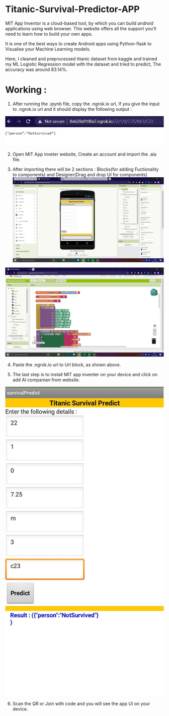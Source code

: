 # Titanic-Survival-Predictor-APP

MIT App Inventor is a cloud-based tool, by which you can build android applications using web browser. This website offers all the support you’ll need to learn how to build your own apps.

It is one of the best ways to create Android apps using Python-flask to Visualise your Machine Learning models.

Here, I cleaned and preprocessed titanic dataset from kaggle and trained my ML Logistic Regression model with the dataset and tried to predict, The accuracy was around 83.14%.

# Working : 
1. After running the .ipynb file, copy the .ngrok.io url, If you give the input to .ngrok.io url and it should display the following output : 

![image](https://github.com/Yuvaraj19/Titanic-Survival-Predictor-APP/blob/main/images/4.JPG)

2. Open MIT App inveter website, Create an account and import the .aia file.

3. After importing there will be 2 sections :  Blocks(for adding Fuctionality to components) and Designer(Drag and drop UI for components)
![image](https://github.com/Yuvaraj19/Titanic-Survival-Predictor-APP/blob/main/images/1.png)

![image](https://github.com/Yuvaraj19/Titanic-Survival-Predictor-APP/blob/main/images/3.png)

4. Paste the .ngrok.io url to Url block, as shown above.

5. The last step is to install MIT app inventer on your device and click on add AI companian from website.

![image](https://github.com/Yuvaraj19/Titanic-Survival-Predictor-APP/blob/main/images/2.jpeg)

6. Scan the QR or Join with code and you will see the app UI on your device. 
